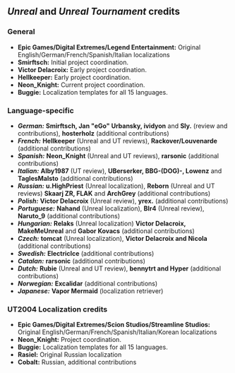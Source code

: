 ## _Unreal_ and _Unreal Tournament_ credits

### General
* **Epic Games/Digital Extremes/Legend Entertainment:** Original English/German/French/Spanish/Italian localizations
* **Smirftsch:** Initial project coordination.
* **Victor Delacroix:** Early project coordination.
* **Hellkeeper:** Early project coordination.
* **Neon_Knight:** Current project coordination.
* **Buggie:** Localization templates for all 15 languages.

### Language-specific
* **_German:_** **Smirftsch, Jan "eGo" Urbansky, ividyon** and **Sly.** (review and contributions), **hosterholz** (additional contributions)
* **_French:_** **Hellkeeper** (Unreal and UT reviews), **Rackover/Louvenarde** (additional contributions)
* **_Spanish:_** **Neon_Knight** (Unreal and UT reviews), **rarsonic** (additional contributions)
* **_Italian:_** **Alby1987** (UT review), **UBerserker, BBG-(DOG)-, Lowenz** and **TaglesMalsto** (additional contributions)
* **_Russian:_** **u.HighPriest** (Unreal localization), **Reborn** (Unreal and UT reviews) **Skaarj ZR, FLAK** and **ArchGrey** (additional contributions)
* **_Polish:_** **Victor Delacroix** (Unreal review), **yrex.** (additional contributions)
* **_Portuguese:_** **Nahand** (Unreal localization), **BIr4** (Unreal review), **Naruto_9** (additional contributions)
* **_Hungarian:_** **Relaks** (Unreal localization) **Victor Delacroix, MakeMeUnreal** and **Gabor Kovacs** (additional contributions)
* **_Czech:_** **tomcat** (Unreal localization), **Victor Delacroix and Nicola** (additional contributions)
* **_Swedish:_** **ElectricIce** (additional contributions)
* **_Catalan:_** **rarsonic** (additional contributions)
* **_Dutch:_** **Rubie** (Unreal and UT review), **bennytrt and Hyper** (additional contributions)
* **_Norwegian:_** **Excalidar** (additional contributions)
* **_Japanese:_** **Vapor Mermaid** (localization retriever)

### UT2004 Localization credits
* **Epic Games/Digital Extremes/Scion Studios/Streamline Studios:** Original English/German/French/Spanish/Italian/Korean localizations
* **Neon_Knight:** Project coordination.
* **Buggie:** Localization templates for all 15 languages.
* **Rasiel:** Original Russian localization
* **Cobalt:** Russian, additional contributions

